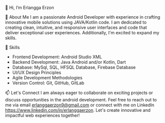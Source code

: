 👋 Hi, I’m Erlangga Erzon

💼 About Me I am a passionate Android Developer with experience in crafting innovative mobile solutions using JAVA/Kotlin code.
I am dedicated to creating clean, intuitive, and responsive user interfaces and code that deliver exceptional user experiences. 
Additionally, I'm excited to expand my skills.

🚀 Skills
 - Frontend Development: Android Studio XML
 - Backend Development: Java Android and/or Kotlin, Dart
 - Database: MySql, SQL, HFSQL Database, Firebase Database
 - UI/UX Design Principles
 - Agile Development Methodologies
 - Version Control: Git, GitHub, GitLab

📫 Let's Connect I am always eager to collaborate on exciting projects or discuss opportunities in the android development. Feel free to reach out to me via email erlanggaerzon9@gmail.com or connect with me on LinkedIn https://www.linkedin.com/in/erlanggaerzon. Let's create innovative and impactful web experiences together!
